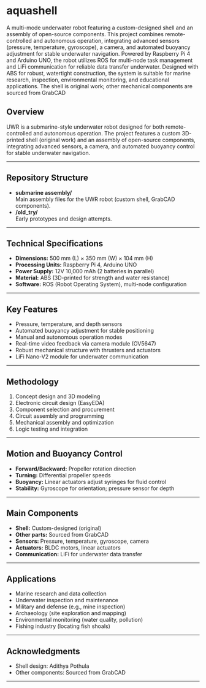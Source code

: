 # aquashell
 A multi-mode underwater robot featuring a custom-designed shell and an assembly of open-source components. This project combines remote-controlled and autonomous operation, integrating advanced sensors (pressure, temperature, gyroscope), a camera, and automated buoyancy adjustment for stable underwater navigation. Powered by Raspberry Pi 4 and Arduino UNO, the robot utilizes ROS for multi-node task management and LiFi communication for reliable data transfer underwater. Designed with ABS for robust, watertight construction, the system is suitable for marine research, inspection, environmental monitoring, and educational applications. The shell is original work; other mechanical components are sourced from GrabCAD

## Overview

UWR is a submarine-style underwater robot designed for both remote-controlled and autonomous operation. The project features a custom 3D-printed shell (original work) and an assembly of open-source components, integrating advanced sensors, a camera, and automated buoyancy control for stable underwater navigation.

---

## Repository Structure

- **submarine assembly/**  
  Main assembly files for the UWR robot (custom shell, GrabCAD components).
- **/old_try/**  
  Early prototypes and design attempts.

---

## Technical Specifications

- **Dimensions:** 500 mm (L) × 350 mm (W) × 104 mm (H)
- **Processing Units:** Raspberry Pi 4, Arduino UNO
- **Power Supply:** 12V 10,000 mAh (2 batteries in parallel)
- **Material:** ABS (3D-printed for strength and water resistance)
- **Software:** ROS (Robot Operating System), multi-node configuration

---

## Key Features

- Pressure, temperature, and depth sensors
- Automated buoyancy adjustment for stable positioning
- Manual and autonomous operation modes
- Real-time video feedback via camera module (OV5647)
- Robust mechanical structure with thrusters and actuators
- LiFi Nano-V2 module for underwater communication

---

## Methodology

1. Concept design and 3D modeling
2. Electronic circuit design (EasyEDA)
3. Component selection and procurement
4. Circuit assembly and programming
5. Mechanical assembly and optimization
6. Logic testing and integration

---

## Motion and Buoyancy Control

- **Forward/Backward:** Propeller rotation direction
- **Turning:** Differential propeller speeds
- **Buoyancy:** Linear actuators adjust syringes for fluid control
- **Stability:** Gyroscope for orientation; pressure sensor for depth

---

## Main Components

- **Shell:** Custom-designed (original)
- **Other parts:** Sourced from GrabCAD
- **Sensors:** Pressure, temperature, gyroscope, camera
- **Actuators:** BLDC motors, linear actuators
- **Communication:** LiFi for underwater data transfer

---

## Applications

- Marine research and data collection
- Underwater inspection and maintenance
- Military and defense (e.g., mine inspection)
- Archaeology (site exploration and mapping)
- Environmental monitoring (water quality, pollution)
- Fishing industry (locating fish shoals)

---

## Acknowledgments

- Shell design: Adithya Pothula
- Other components: Sourced from GrabCAD

---
